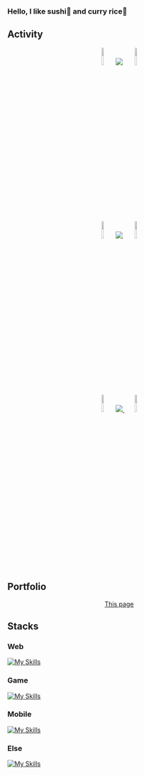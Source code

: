 ### Hello, I like sushi🍣 and curry rice🍛

## Activity

<div align="center">
  <img src="https://github.com/user-attachments/assets/d15edaee-eacc-43a1-a0d4-92010cf0e2e4" width=10%, heigt=10%>
  <a>
    <img src="https://github-readme-stats.vercel.app/api/top-langs/?username=CrazyHuman00&layout=compact&theme=dark">
  </a>
  <img src="https://github.com/user-attachments/assets/d15edaee-eacc-43a1-a0d4-92010cf0e2e4" width=10%, heigt=10%>
</div>

<div align="center">
  <img src="https://github.com/user-attachments/assets/d15edaee-eacc-43a1-a0d4-92010cf0e2e4" width=10%, heigt=10%>
  <a>
    <img src="https://github-readme-stats.vercel.app/api?username=CrazyHuman00&theme=dark">
  </a>
  <img src="https://github.com/user-attachments/assets/d15edaee-eacc-43a1-a0d4-92010cf0e2e4" width=10%, heigt=10%>
</div>

<div align="center">
  <img src="https://github.com/user-attachments/assets/d15edaee-eacc-43a1-a0d4-92010cf0e2e4" width=10%, heigt=10%>
  <a href="https://github.com/ryo-ma/github-profile-trophy">
    <img src="https://github-profile-trophy.vercel.app/?username=CrazyHuman00&theme=dark&row=2&column=4">
  </a>
  <img src="https://github.com/user-attachments/assets/d15edaee-eacc-43a1-a0d4-92010cf0e2e4" width=10%, heigt=10%>
</div>

## Portfolio
<div align="center">
  <a href="https://asakurashi.notion.site/bb6e1ec8e967413c9eea629d65eba9e1">This page</a>
</div>

## Stacks
### Web
[![My Skills](https://skillicons.dev/icons?i=html,css,js,typescript,react,go,py,flask,fastapi,java&theme=dark)](https://skillicons.dev)

### Game
[![My Skills](https://skillicons.dev/icons?i=c,cs,unity&theme=dark)](https://skillicons.dev)

### Mobile
[![My Skills](https://skillicons.dev/icons?i=flutter,dart&theme=dark)](https://skillicons.dev)

### Else
[![My Skills](https://skillicons.dev/icons?i=arduino,figma,opencv,raspberrypi,matlab,firebase,cloudflare,postman,postgre&theme=dark)](https://skillicons.dev)

<br><br>

